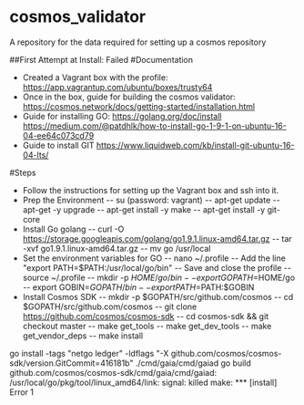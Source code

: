 # cosmos_validator
A repository for the data required for setting up a cosmos repository


##First Attempt at Install: Failed
#Documentation
- Created a Vagrant box with the profile:
https://app.vagrantup.com/ubuntu/boxes/trusty64
- Once in the box, guide for building the cosmos validator:
https://cosmos.network/docs/getting-started/installation.html
- Guide for installing GO:
https://golang.org/doc/install
https://medium.com/@patdhlk/how-to-install-go-1-9-1-on-ubuntu-16-04-ee64c073cd79
- Guide to install GIT
https://www.liquidweb.com/kb/install-git-ubuntu-16-04-lts/

#Steps
- Follow the instructions for setting up the Vagrant box and ssh into it.
- Prep the Environment
-- su (password: vagrant)
-- apt-get update
-- apt-get -y upgrade
-- apt-get install -y make
-- apt-get install -y git-core
- Install Go golang
-- curl -O https://storage.googleapis.com/golang/go1.9.1.linux-amd64.tar.gz
-- tar -xvf go1.9.1.linux-amd64.tar.gz
-- mv go /usr/local
- Set the environment variables for GO
-- nano ~/.profile
-- Add the line "export PATH=$PATH:/usr/local/go/bin"
-- Save and close the profile
-- source ~/.profile
-- mkdir -p $HOME/go/bin
-- export GOPATH=$HOME/go
-- export GOBIN=$GOPATH/bin
-- export PATH=$PATH:$GOBIN
- Install Cosmos SDK
-- mkdir -p $GOPATH/src/github.com/cosmos
-- cd $GOPATH/src/github.com/cosmos
-- git clone https://github.com/cosmos/cosmos-sdk
-- cd cosmos-sdk && git checkout master
-- make get_tools
-- make get_dev_tools
-- make get_vendor_deps
-- make install

go install -tags "netgo ledger" -ldflags "-X github.com/cosmos/cosmos-sdk/version.GitCommit=416181b" ./cmd/gaia/cmd/gaiad
go build github.com/cosmos/cosmos-sdk/cmd/gaia/cmd/gaiad: /usr/local/go/pkg/tool/linux_amd64/link: signal: killed
make: *** [install] Error 1
